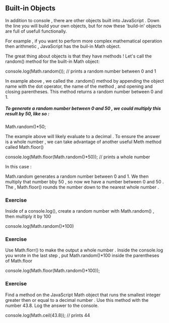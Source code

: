 ## Built-in Objects

In addition to console , there are other objects built into JavaScript .
Down the line you will build your own objects, but for now these 'build-in' objects are full of usefull functionally.

For example , if you want to perform more complex mathematical operation then arithmetic , JavaScript has the buil-in Math object.

The great thing about objects is that they have methods ! Let's call the random() method for the built-in Math object:

console.log(Math.random()); // prints a random number between 0 and 1

In example above , we called the .random() method by appending the object name with the dot operator, the name of the method ,
and opening and closing parentheses. 
This method returns a random number between 0 and 1.

##### To generate a random number between 0 and 50 , we could multiply this result by 50, like so :

Math.random()*50;

The example above will likely evaluate to a decimal .
To ensure the answer is a whole number , we can take advantage of another useful Meth method called Math.floor()

console.log(Math.floor(Math.random()*50)); // prints a whole number


In this case :

Math.random generates a random number between 0 and 1.
We then multiply that number bby 50 , so now we have a number between 0 and 50 .
The , Math.floor() rounds the number down to the nearest whole number .

### Exercise

Inside of a console.log(), create a random number with Math.random() , then multiply it by 100

console.log(Math.random()*100)

### Exercise 

Use Math.florr() to make the output a whole number .
Inside the console.log you wrote in the last step , put Math.random()*100 inside the parentheses of Math.floor

console.log(Math.floor(Math.random()*100));

### Exercise 

Find a method on the JavaScript Math object that runs the smallest integer greater then or equal to a decimal number .
Use this method with the number 43.8. Log the answer to the console.

console.log(Math.ceil(43.8)); // prints 44
